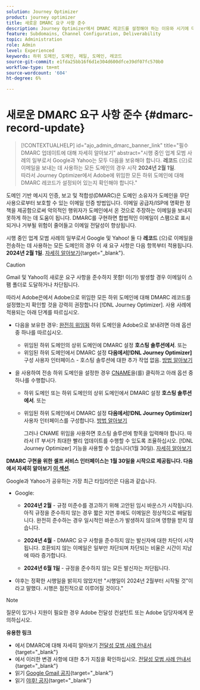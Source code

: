 ```yaml
---
solution: Journey Optimizer
product: journey optimizer
title: 새로운 DMARC 요구 사항 준수
description: Journey Optimizer에서 DMARC 레코드를 설정해야 하는 이유와 시기에 대해 알아봅니다
feature: Subdomains, Channel Configuration, Deliverability
topic: Administration
role: Admin
level: Experienced
keywords: 하위 도메인, 도메인, 메일, 도메인, 레코드
source-git-commit: e1fda25bb16f6d1e304d600dfce39df07fc570b0
workflow-type: tm+mt
source-wordcount: '604'
ht-degree: 6%

---
```


# 새로운 DMARC 요구 사항 준수 {#dmarc-record-update}

>[!CONTEXTUALHELP]
>id="ajo_admin_dmarc_banner_link"
>title="필수 DMARC 업데이트에 대해 자세히 알아보기"
>abstract="시행 중인 업계 모범 사례의 일부로서 Google과 Yahoo는 모두 다음을 보유해야 합니다. **레코드** (으)로 이메일을 보내는 데 사용하는 모든 도메인의 경우 시작 **2024년 2월 1일**.<br>따라서 Journey Optimizer에서 Adobe에 위임한 모든 하위 도메인에 대해 DMARC 레코드가 설정되어 있는지 확인해야 합니다."

도메인 기반 메시지 인증, 보고 및 적합성(DMARC)은 도메인 소유자가 도메인을 무단 사용으로부터 보호할 수 있는 이메일 인증 방법입니다. 이메일 공급자/ISP에 명확한 정책을 제공함으로써 악의적인 행위자가 도메인에서 온 것으로 주장하는 이메일을 보내지 못하게 하는 데 도움이 됩니다. DMARC를 구현하면 합법적인 이메일이 스팸으로 표시되거나 거부될 위험이 줄어들고 이메일 전달성이 향상됩니다.


시행 중인 업계 모범 사례의 일부로서 Google 및 Yahoo! 둘 다 **레코드** (으)로 이메일을 전송하는 데 사용하는 모든 도메인의 경우 이 새 요구 사항은 다음 항목부터 적용됩니다. **2024년 2월 1일**. [자세히 알아보기](https://experienceleague.adobe.com/docs/deliverability-learn/deliverability-best-practice-guide/additional-resources/guidance-around-changes-to-google-and-yahoo.html#dmarc){target="_blank"}.

>[!CAUTION]
>
>Gmail 및 Yahoo의 새로운 요구 사항을 준수하지 못함! 이(가) 발생할 경우 이메일이 스팸 폴더로 도달하거나 차단됩니다.

따라서 Adobe은에서 Adobe으로 위임한 모든 하위 도메인에 대해 DMARC 레코드를 설정했는지 확인할 것을 강력히 권장합니다 [!DNL Journey Optimizer]. 사용 사례에 적용되는 아래 단계를 따르십시오.

* 다음을 보유한 경우: [완전히 위임됨](delegate-subdomain.md#full-subdomain-delegation) 하위 도메인을 Adobe으로 보내려면 아래 옵션 중 하나를 따르십시오.

   * 위임된 하위 도메인의 상위 도메인에 DMARC 설정 **호스팅 솔루션에서**.
또는
   * 위임된 하위 도메인에서 DMARC 설정 **다음에서[!DNL Journey Optimizer]** 구성 사용자 인터페이스 - 호스팅 솔루션에 대한 추가 작업 없음. [방법 알아보기](dmarc-record.md#implement-dmarc)

* 을 사용하여 전송 하위 도메인을 설정한 경우 [CNAME](delegate-subdomain.md#cname-subdomain-delegation)을(를) 클릭하고 아래 옵션 중 하나를 수행합니다.

   * 하위 도메인 또는 하위 도메인의 상위 도메인에서 DMARC 설정 **호스팅 솔루션에서**.
또는
   * 위임된 하위 도메인에서 DMARC 설정 **다음에서[!DNL Journey Optimizer]** 사용자 인터페이스를 구성합니다. [방법 알아보기](dmarc-record.md#implement-dmarc)

     그러나 CNAME 위임을 사용하면 호스팅 솔루션에 항목을 입력해야 합니다. 따라서 IT 부서가 최대한 빨리 업데이트를 수행할 수 있도록 조율하십시오. [!DNL Journey Optimizer] 기능을 사용할 수 있습니다(1월 30일). [자세히 알아보기](dmarc-record.md#implement-dmarc)

**DMARC 구현을 위한 셀프 서비스 인터페이스는 1월 30일을 시작으로 제공됩니다. 다음에서 자세히 알아보기 [이 섹션](dmarc-record.md#implement-dmarc).**

Google과 Yahoo가 공유하는 가장 최근 타임라인은 다음과 같습니다.

* Google:

   * **2024년 2월** - 규정 미준수를 경고하기 위해 고안된 임시 바운스가 시작됩니다. 아직 규정을 준수하지 않는 경우 짧은 지연 후에도 이메일은 정상적으로 배달됩니다. 완전히 준수하는 경우 일시적인 바운스가 발생하지 않으며 영향을 받지 않습니다.

   * **2024년 4월** - DMARC 요구 사항을 준수하지 않는 발신자에 대한 차단이 시작됩니다. 호환되지 않는 이메일은 일부만 차단되며 차단되는 비율은 시간이 지남에 따라 증가합니다.

   * **2024년 6월 1일** - 규정을 준수하지 않는 모든 발신자는 차단됩니다.

* 야후는 정확한 시행일을 밝히지 않았지만 &quot;시행일이 2024년 2월부터 시작될 것&quot;이라고 말했다. 시행은 점진적으로 이루어질 것이다.&quot;

>[!NOTE]
>
>질문이 있거나 지원이 필요한 경우 Adobe 전달성 컨설턴트 또는 Adobe 담당자에게 문의하십시오.

**유용한 링크**

* 에서 DMARC에 대해 자세히 알아보기 [전달성 모범 사례 안내서](https://experienceleague.adobe.com/docs/deliverability-learn/deliverability-best-practice-guide/additional-resources/technotes/implement-dmarc.html#about){target="_blank"}
* 에서 이러한 변경 사항에 대한 추가 지침을 확인하십시오. [전달성 모범 사례 안내서](https://experienceleague.adobe.com/docs/deliverability-learn/deliverability-best-practice-guide/additional-resources/guidance-around-changes-to-google-and-yahoo.html){target="_blank"}
* 읽기 [Google Gmail 공지](https://blog.google/products/gmail/gmail-security-authentication-spam-protection/){target="_blank"}
* 읽기 [야후! 공지](https://blog.postmaster.yahooinc.com/post/730172167494483968/more-secure-less-spam){target="_blank"}
